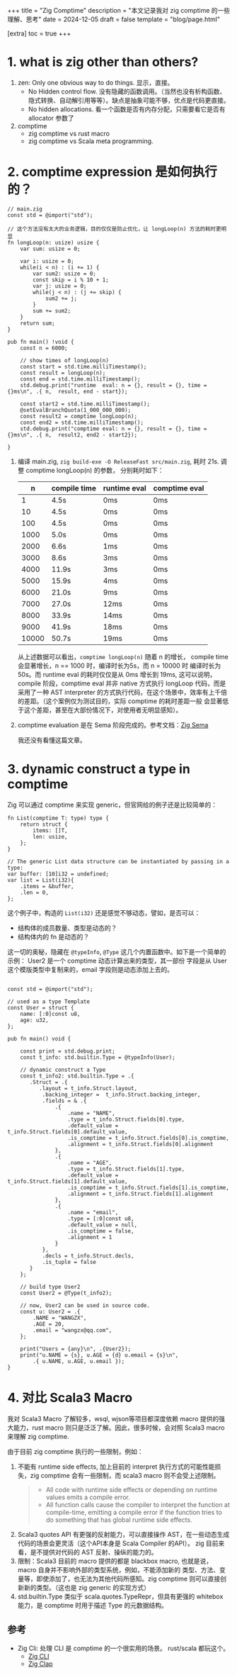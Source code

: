 +++
title = "Zig Comptime"
description = "本文记录我对 zig comptime 的一些理解、思考"
date = 2024-12-05
draft = false
template = "blog/page.html"

[extra]
toc = true
+++

# 1. what is zig other than others?
1. zen: Only one obvious way to do things. 显示，直接。
   - No Hidden control flow. 没有隐藏的函数调用。（当然也没有析构函数、隐式转换、自动解引用等等）。缺点是抽象可能不够，优点是代码更直接。
   - No hidden allocations. 看一个函数是否有内存分配，只需要看它是否有 allocator 参数了
2. comptime
   - zig comptime vs rust macro
   - zig comptime vs Scala meta programming.

# 2. comptime expression 是如何执行的？

```zig
// main.zig
const std = @import("std");

// 这个方法没有太大的业务逻辑，目的仅仅是防止优化，让 longLoop(n) 方法的耗时更明显
fn longLoop(n: usize) usize {
    var sum: usize = 0;

    var i: usize = 0;
    while(i < n) : (i += 1) {
        var sum2: usize = 0;
        const skip = i % 10 + 1;
        var j: usize = 0;
        while(j < n) : (j += skip) {
            sum2 += j;
        }
        sum += sum2;
    }
    return sum;
}

pub fn main() !void {
    const n = 6000;

    // show times of longLoop(n)
    const start = std.time.milliTimestamp();
    const result = longLoop(n);
    const end = std.time.milliTimestamp();
    std.debug.print("runtime  eval: n = {}, result = {}, time = {}ms\n", .{ n,  result, end - start});

    const start2 = std.time.milliTimestamp();
    @setEvalBranchQuota(1_000_000_000);
    const result2 = comptime longLoop(n);
    const end2 = std.time.milliTimestamp();
    std.debug.print("comptime eval: n = {}, result = {}, time = {}ms\n", .{ n,  result2, end2 - start2});

}

```

1. 编译 main.zig, `zig build-exe -O ReleaseFast src/main.zig`, 耗时 21s. 调整 comptime longLoop(n) 的参数， 分别耗时如下：

   | n       | compile time | runtime eval | comptime eval |
   |---------|--------------|--------------|---------------|
   | 1       | 4.5s         | 0ms          | 0ms           |
   | 10      | 4.5s         | 0ms          | 0ms           |
   | 100     | 4.5s         | 0ms          | 0ms           |
   | 1000    | 5.0s         | 0ms          | 0ms           |
   | 2000    | 6.6s         | 1ms          | 0ms           |
   | 3000    | 8.6s         | 3ms          | 0ms           |
   | 4000    | 11.9s        | 3ms          | 0ms           |
   | 5000    | 15.9s        | 4ms          | 0ms           |
   | 6000    | 21.0s        | 9ms          | 0ms           |
   | 7000    | 27.0s        | 12ms         | 0ms           |
   | 8000    | 33.9s        | 14ms         | 0ms           |
   | 9000    | 41.9s        | 18ms         | 0ms           |
   | 10000   | 50.7s        | 19ms         | 0ms           |

   从上述数据可以看出，`comptime longLoop(n)` 随着 n 的增长， compile time 会显著增长，n == 1000 时，编译时长为5s，而 n = 10000 时
   编译时长为50s。而 runtime eval 的耗时仅仅是从 0ms 增长到 19ms, 这可以说明，compile 阶段，comptime eval 并非 native 方式执行 longLoop
   代码，而是采用了一种 AST interpreter 的方式执行代码，在这个场景中，效率有上千倍的差距。（这个案例仅为测试目的，实际 comptime 的耗时差距一般
   会显著低于这个差距，甚至在大部份情况下，对使用者无明显感知）。

2. comptime evaluation 是在 Sema 阶段完成的。参考文档：[Zig Sema](https://mitchellh.com/zig/sema)

   我还没有看懂这篇文章。

# 3. dynamic construct a type in comptime

Zig 可以通过 comptime 来实现 generic，但官网给的例子还是比较简单的：

```zig
fn List(comptime T: type) type {
    return struct {
        items: []T,
        len: usize,
    };
}

// The generic List data structure can be instantiated by passing in a type:
var buffer: [10]i32 = undefined;
var list = List(i32){
    .items = &buffer,
    .len = 0,
};
```

这个例子中，构造的 `List(i32)` 还是感觉不够动态，譬如，是否可以：
- 结构体的成员数量、类型是动态的？
- 结构体内的 fn 是动态的？

这一切的奥秘，隐藏在 `@typeInfo`, `@Type` 这几个内置函数中。如下是一个简单的示例： User2 是一个 comptime 动态计算出来的类型，其一部份
字段是从 User 这个模版类型中复制来的，email 字段则是动态添加上去的。

```zig

const std = @import("std");

// used as a type Template
const User = struct {
    name: [:0]const u8,
    age: u32,
};

pub fn main() void {

    const print = std.debug.print;
    const t_info: std.builtin.Type = @typeInfo(User);

    // dynamic construct a Type
    const t_info2: std.builtin.Type = .{
       .Struct = .{
          .layout = t_info.Struct.layout,
           .backing_integer =  t_info.Struct.backing_integer,
           .fields = & .{
               .{
                   .name = "NAME",
                   .type = t_info.Struct.fields[0].type,
                   .default_value = t_info.Struct.fields[0].default_value,
                   .is_comptime = t_info.Struct.fields[0].is_comptime,
                   .alignment = t_info.Struct.fields[0].alignment
               },
               .{
                   .name = "AGE",
                   .type = t_info.Struct.fields[1].type,
                   .default_value = t_info.Struct.fields[1].default_value,
                   .is_comptime = t_info.Struct.fields[1].is_comptime,
                   .alignment = t_info.Struct.fields[1].alignment
               },
               .{
                   .name = "email",
                   .type = [:0]const u8,
                   .default_value = null,
                   .is_comptime = false,
                   .alignment = 1
               }
           },
           .decls = t_info.Struct.decls,
           .is_tuple = false
       }
    };

    // build type User2
    const User2 = @Type(t_info2);

    // now, User2 can be used in source code.
    const u: User2 = .{
        .NAME = "WANGZX",
        .AGE = 20,
        .email = "wangzx@qq.com",
    };

    print("Users = {any}\n", .{User2});
    print("u.NAME = {s}, u.AGE = {d} u.email = {s}\n",
        .{ u.NAME, u.AGE, u.email });
}

```

# 4. 对比 Scala3 Macro

我对 Scala3 Macro 了解较多，wsql, wjson等项目都深度依赖 macro 提供的强大能力，rust macro 则只是泛泛了解。因此，很多时候，会对照
Scala3 macro 来理解 zig comptime. 
   
由于目前 zig comptime 执行的一些限制，例如：

1. 不能有 runtime side effects, 加上目前的 interpret 执行方式的可能性能损失，zig comptime 会有一些限制，而 scala3 macro 则不会受上述限制。
   > - All code with runtime side effects or depending on runtime values emits a compile error.
   > - All function calls cause the compiler to interpret the function at compile-time,
   >  emitting a compile error if the function tries to do something that has global runtime side effects.
2. Scala3 quotes API 有更强的反射能力，可以直接操作 AST，在一些动态生成代码的场景会更灵活（这个API本身是 Scala Compiler 的API）。
   zig 目前来看，是不提供对代码的 AST 反射、操纵的能力的。
3. 限制：Scala3 目前的 macro 提供的都是 blackbox macro, 也就是说，macro 自身并不影响外部的类型系统，例如，不能添加新的
   类型、方法、变量等，即使添加了，也无法为其他代码所感知。zig comptime 则可以直接创新新的类型。（这也是 zig generic 的实现方式）
4. std.builtin.Type 类似于 scala.quotes.TypeRepr，但具有更强的 whitebox 能力，是 comptime 时用于描述 Type 的元数据结构。

## 参考
- Zig Cli: 处理 CLI 是 comptime 的一个很实用的场景。 rust/scala 都玩这个。
   - [Zig CLI](https://zigcli.liujiacai.net/modules/simargs/)
   - [Zig Clap](https://github.com/Hejsil/zig-clap)